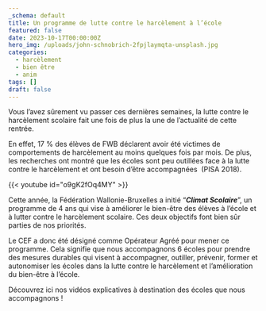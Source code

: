 ```yaml
---
_schema: default
title: Un programme de lutte contre le harcèlement à l’école
featured: false
date: 2023-10-17T00:00:00Z
hero_img: /uploads/john-schnobrich-2fpjlaymqta-unsplash.jpg
categories:
  - harcèlement
  - bien être
  - anim
tags: []
draft: false
---
```

Vous l’avez sûrement vu passer ces dernières semaines, la lutte contre le harcèlement scolaire fait une fois de plus la une de l’actualité de cette rentrée.

En effet, 17 % des élèves de FWB déclarent avoir été victimes de comportements de harcèlement au moins quelques fois par mois. De plus, les recherches ont montré que les écoles sont peu outillées face à la lutte contre le harcèlement et ont besoin d’être accompagnées&nbsp; (PISA 2018).

{{< youtube id="o9gK2fOq4MY" >}}

Cette année, la Fédération Wallonie-Bruxelles a initié “***Climat Scolaire***”, un programme de 4 ans qui vise à améliorer le bien-être des élèves à l’école et à lutter contre le harcèlement scolaire. Ces deux objectifs font bien sûr parties de nos priorités.&nbsp;

Le CEF a donc été désigné comme Opérateur Agréé pour mener ce programme. Cela signifie que nous accompagnons 6 écoles pour prendre des mesures durables qui visent à accompagner, outiller, prévenir, former et autonomiser les écoles dans la lutte contre le harcèlement et l’amélioration du bien-être à l’école.

Découvrez ici nos vidéos explicatives à destination des écoles que nous accompagnons !